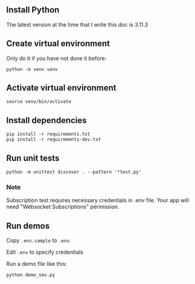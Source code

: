 ## Install Python

The latest version at the time that I write this doc is 3.11.3

## Create virtual environment

Only do it if you have not done it before:

```
python -m venv venv
```

## Activate virtual environment

```
source venv/bin/activate
```

## Install dependencies

```
pip install -r requirements.txt
pip install -r requirements-dev.txt
```

## Run unit tests

```
python -m unittest discover . --pattern '*test.py'
```

### Note

Subscription test requires necessary credentials in .env file. Your app will need "Websocket Subscriptions" permission.

## Run demos

Copy `.env.sample` to `.env`.

Edit `.env` to specify credentials

Run a demo file like this:

```
python demo_sms.py
```
